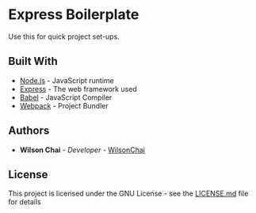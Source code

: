 # Express Boilerplate

Use this for quick project set-ups.

## Built With

* [Node.js](https://nodejs.org/) - JavaScript runtime
* [Express](https://expressjs.com/) - The web framework used
* [Babel](https://babeljs.io/) - JavaScript Compiler
* [Webpack](https://webpack.js.org/) - Project Bundler

## Authors

* **Wilson Chai** - *Developer* - [WilsonChai](http://wilsonchai.com)

## License

This project is licensed under the GNU License - see the [LICENSE.md](LICENSE.md) file for details
